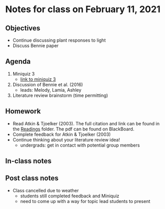 # Notes for class on February 11, 2021

## Objectives
- Continue discussing plant responses to light
- Discuss Bennie paper

## Agenda
1. Miniquiz 3
	- [link to miniquiz 3](../MiniQuizzes/miniquiz3_02.11.2021.md)
2. Discussion of Bennie et al. (2016)
	- leads: Melody, Lamia, Ashley
3. Literature review brainstorm (time permitting)

## Homework
- Read Atkin & Tjoelker (2003). The full citation and link can be found in the 
[Readings](../Readings) folder. The pdf can be found on BlackBoard.
- Complete feedback for Atkin & Tjoelker (2003)
- Continue thinking about your literature review idea!
	- undergrads: get in contact with potential group members

## In-class notes

## Post class notes
- Class cancelled due to weather
	- students still completed feedback and Miniquiz
	- need to come up with a way for topic lead students to present